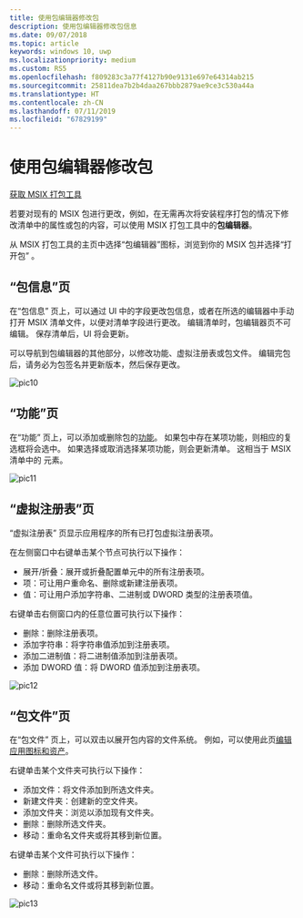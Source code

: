 ```yaml
---
title: 使用包编辑器修改包
description: 使用包编辑器修改包信息
ms.date: 09/07/2018
ms.topic: article
keywords: windows 10, uwp
ms.localizationpriority: medium
ms.custom: RS5
ms.openlocfilehash: f809283c3a77f4127b90e9131e697e64314ab215
ms.sourcegitcommit: 25811dea7b2b4daa267bbb2879ae9ce3c530a44a
ms.translationtype: HT
ms.contentlocale: zh-CN
ms.lasthandoff: 07/11/2019
ms.locfileid: "67829199"
---
```

# <a name="modify-a-package-using-package-editor"></a>使用包编辑器修改包

<div class="nextstepaction"><p><a class="x-hidden-focus" href="https://www.microsoft.com/en-us/p/msix-packaging-tool/9n5lw3jbcxkf" data-linktype="external">获取 MSIX 打包工具</a></p></div>

若要对现有的 MSIX 包进行更改，例如，在无需再次将安装程序打包的情况下修改清单中的属性或包的内容，可以使用 MSIX 打包工具中的**包编辑器**。

从 MSIX 打包工具的主页中选择“包编辑器”图标，浏览到你的 MSIX 包并选择“打开包”   。

## <a name="package-information-page"></a>“包信息”页

在“包信息”  页上，可以通过 UI 中的字段更改包信息，或者在所选的编辑器中手动打开 MSIX 清单文件，以便对清单字段进行更改。 编辑清单时，包编辑器页不可编辑。 保存清单后，UI 将会更新。

可以导航到包编辑器的其他部分，以修改功能、虚拟注册表或包文件。 编辑完包后，请务必为包签名并更新版本，然后保存更改。

![pic10](images/pic10.png)

## <a name="capabilities-page"></a>“功能”页

在“功能”  页上，可以添加或删除包的[功能](https://docs.microsoft.com/uwp/schemas/appxpackage/uapmanifestschema/element-capability)。 如果包中存在某项功能，则相应的复选框将会选中。 如果选择或取消选择某项功能，则会更新清单。 这相当于 MSIX 清单中的 <capability> 元素。

![pic11](images/pic11.png)

## <a name="virtual-registry-page"></a>“虚拟注册表”页

“虚拟注册表”  页显示应用程序的所有已打包虚拟注册表项。

在左侧窗口中右键单击某个节点可执行以下操作：

- 展开/折叠：展开或折叠配置单元中的所有注册表项。
- 项：可让用户重命名、删除或新建注册表项。
- 值：可让用户添加字符串、二进制或 DWORD 类型的注册表项值。

右键单击右侧窗口内的任意位置可执行以下操作：

- 删除：删除注册表项。
- 添加字符串：将字符串值添加到注册表项。
- 添加二进制值：将二进制值添加到注册表项。
- 添加 DWORD 值：将 DWORD 值添加到注册表项。

![pic12](images/pic12.png)

## <a name="package-files-page"></a>“包文件”页

在“包文件”  页上，可以双击以展开包内容的文件系统。 例如，可以使用此页[编辑应用图标和资产](edit-icons-and-assets.md)。

右键单击某个文件夹可执行以下操作：

- 添加文件：将文件添加到所选文件夹。
- 新建文件夹：创建新的空文件夹。
- 添加文件夹：浏览以添加现有文件夹。
- 删除：删除所选文件夹。
- 移动：重命名文件夹或将其移到新位置。

右键单击某个文件可执行以下操作：

- 删除：删除所选文件。
- 移动：重命名文件或将其移到新位置。

![pic13](images/pic13.png)

